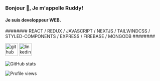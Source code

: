 ### Bonjour 👋, Je m'appelle Ruddy!

#### Je suis developpeur WEB.

######## REACT / REDUX / JAVASCRIPT / NEXTJS / TAILWINDCSS / STYLED-COMPONENTS / EXPRESS / FIREBASE / MONGODB ########


[<img src='https://cdn.jsdelivr.net/npm/simple-icons@3.0.1/icons/github.svg' alt='github' height='40'>](https://github.com/panderawan)  [<img src='https://cdn.jsdelivr.net/npm/simple-icons@3.0.1/icons/linkedin.svg' alt='linkedin' height='40'>](https://www.linkedin.com/in/ruddyautem/)  

![GitHub stats](https://github-readme-stats.vercel.app/api?username=panderawan&show_icons=true)  

![Profile views](https://gpvc.arturio.dev/panderawan)  



